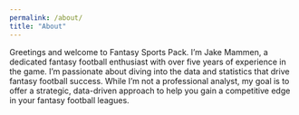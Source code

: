 ```yaml
---
permalink: /about/
title: "About"
---
```


Greetings and welcome to Fantasy Sports Pack. I’m Jake Mammen, a dedicated fantasy football enthusiast with over five years of experience in the game. I’m passionate about diving into the data and statistics that drive fantasy football success. While I’m not a professional analyst, my goal is to offer a strategic, data-driven approach to help you gain a competitive edge in your fantasy football leagues.

